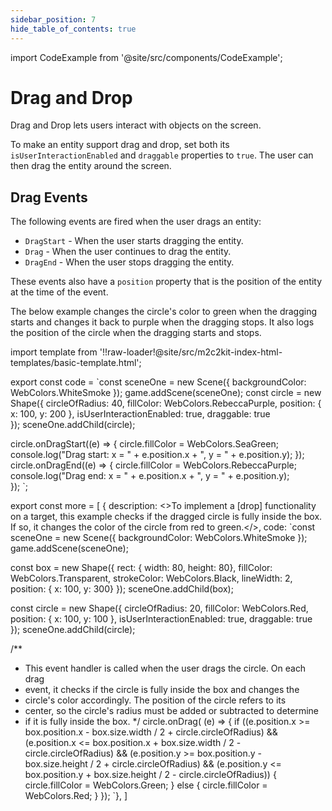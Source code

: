 ```yaml
---
sidebar_position: 7
hide_table_of_contents: true
---
```


import CodeExample from '@site/src/components/CodeExample';

# Drag and Drop

Drag and Drop lets users interact with objects on the screen.

To make an entity support drag and drop, set both its `isUserInteractionEnabled` and `draggable` properties to `true`. The user can then drag the entity around the screen.

## Drag Events

The following events are fired when the user drags an entity:

- `DragStart` - When the user starts dragging the entity.
- `Drag` - When the user continues to drag the entity.
- `DragEnd` - When the user stops dragging the entity.

These events also have a `position` property that is the position of the entity at the time of the event.

The below example changes the circle's color to green when the dragging starts and changes it back to purple when the dragging stops. It also logs the position of the circle when the dragging starts and stops.

import template from '!!raw-loader!@site/src/m2c2kit-index-html-templates/basic-template.html';

export const code = `const sceneOne = new Scene({ backgroundColor: WebColors.WhiteSmoke });
game.addScene(sceneOne);
const circle = new Shape({
    circleOfRadius: 40,
    fillColor: WebColors.RebeccaPurple,
    position: { x: 100, y: 200 },
    isUserInteractionEnabled: true,
    draggable: true    
});
sceneOne.addChild(circle);

circle.onDragStart((e) => {
    circle.fillColor = WebColors.SeaGreen;
    console.log("Drag start: x = " + e.position.x + ", y = " + e.position.y);
});
circle.onDragEnd((e) => {
    circle.fillColor = WebColors.RebeccaPurple;
    console.log("Drag end: x = " + e.position.x + ", y = " + e.position.y);    
});
`;

export const more = [
{ description: <>To implement a [drop] functionality on a target, this example checks if the dragged circle is fully inside the box. If so, it changes the color of the circle from red to green.</>,
code: `const sceneOne = new Scene({ backgroundColor: WebColors.WhiteSmoke });
game.addScene(sceneOne);
 
const box = new Shape({
    rect: { width: 80, height: 80},
    fillColor: WebColors.Transparent,
    strokeColor: WebColors.Black,
    lineWidth: 2,
    position: { x: 100, y: 300}
});
sceneOne.addChild(box);
 
const circle = new Shape({
    circleOfRadius: 20,
    fillColor: WebColors.Red,
    position: { x: 100, y: 100 },
    isUserInteractionEnabled: true,
    draggable: true    
});
sceneOne.addChild(circle);
 
/**
 * This event handler is called when the user drags the circle. On each drag
 * event, it checks if the circle is fully inside the box and changes the
 * circle's color accordingly. The position of the circle refers to its
 * center, so the circle's radius must be added or subtracted to determine
 * if it is fully inside the box.
 */
circle.onDrag( (e) => {
    if ((e.position.x >= box.position.x - box.size.width / 2 + circle.circleOfRadius) &&
    (e.position.x <= box.position.x + box.size.width / 2 - circle.circleOfRadius) &&
    (e.position.y >= box.position.y - box.size.height / 2 + circle.circleOfRadius) &&
    (e.position.y <= box.position.y + box.size.height / 2 - circle.circleOfRadius))
     {
        circle.fillColor = WebColors.Green;
    } else {
        circle.fillColor = WebColors.Red;
    } 
});
`},
]

<CodeExample code={code} more={more} template={template} console="true"/>

